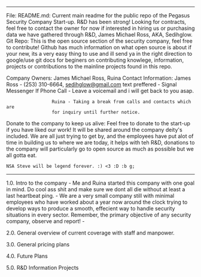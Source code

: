 -------------------------------------------------------------------------------
File: README.md: 
				 Current main readme for the public repo of the Pegasus 
				 Security Company Start-up. R&D has been strong! Looking for
				 contracts, feel free to contact the owner for now if
				 interested in hiring us or purchasing data we have gathered
				 through R&D, James Michael Ross, AKA, Sedihglow.
Git Repo: 
		  This is the open source section of the security company, feel free to
		  contribute! Github has much information on what open source is about
		  if your new, its a very easy thing to use and ill send ya in the
		  right direction to google/use git docs for beginers on contributing
		  knowlege, information, projects or contributions to the mainline
		  projects found in this repo.

Company Owners: James Michael Ross, Ruina
Contact Information: 
					 James Ross - (253) 310-6664, sedihglow@gmail.com
					 text preffered - Signal Messenger
					 If Phone Call - Leave a voicemail and i will get back to
									 you asap.

					 Ruina - Taking a break from calls and contacts which are
					 for inquiry until further notice.
Donate to the company to keep us alive:
	Feel free to donate to the start-up if you have liked our work! It will be
	shared around the company deity's included. We are all just trying to get 
	by, and the employees have put alot of time in building us to where we are 
	today, it helps with teh R&D, donations to the company will particularly go
	to open source as much as possible but we all gotta eat.

	NSA Steve will be legend forever. :) <3 :D :b g;
-------------------------------------------------------------------------------

1.0. Intro to the company
	- Me and Ruina started this company with one goal in mind. Do cool ass shit
	  and make sure we dont all die without at least a last heartbeat ping.
	- We are a very small company still with minimal employees who have worked
	  about a year now around the clock trying to develop ways to produce a
	  smooth, effecient way to handle security situations in every sector.
	  Remember, the primary objective of any security company, observe and
	  report!
	- 


2.0. General overview of current coverage with staff and manpower.

3.0. General pricing plans

4.0. Future Plans

5.0. R&D Information Projects

